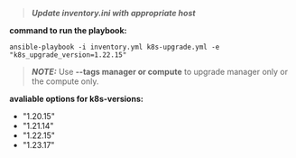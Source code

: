 > **_Update inventory.ini with appropriate host_**

**command to run the playbook:**

```
ansible-playbook -i inventory.yml k8s-upgrade.yml -e "k8s_upgrade_version=1.22.15"
```

> **_NOTE:_** Use **--tags manager or compute** to upgrade manager only or the compute only.

**avaliable options for k8s-versions:**

- "1.20.15"
- "1.21.14"
- "1.22.15"
- "1.23.17"
